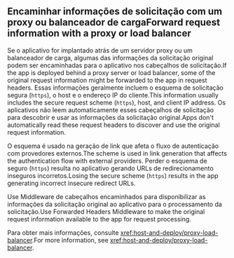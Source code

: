 ## <a name="forward-request-information-with-a-proxy-or-load-balancer"></a><span data-ttu-id="b56bc-101">Encaminhar informações de solicitação com um proxy ou balanceador de carga</span><span class="sxs-lookup"><span data-stu-id="b56bc-101">Forward request information with a proxy or load balancer</span></span>

<span data-ttu-id="b56bc-102">Se o aplicativo for implantado atrás de um servidor proxy ou um balanceador de carga, algumas das informações da solicitação original podem ser encaminhadas para o aplicativo nos cabeçalhos de solicitação.</span><span class="sxs-lookup"><span data-stu-id="b56bc-102">If the app is deployed behind a proxy server or load balancer, some of the original request information might be forwarded to the app in request headers.</span></span> <span data-ttu-id="b56bc-103">Essas informações geralmente incluem o esquema de solicitação segura (`https`), o host e o endereço IP do cliente.</span><span class="sxs-lookup"><span data-stu-id="b56bc-103">This information usually includes the secure request scheme (`https`), host, and client IP address.</span></span> <span data-ttu-id="b56bc-104">Os aplicativos não leem automaticamente esses cabeçalhos de solicitação para descobrir e usar as informações da solicitação original.</span><span class="sxs-lookup"><span data-stu-id="b56bc-104">Apps don't automatically read these request headers to discover and use the original request information.</span></span>

<span data-ttu-id="b56bc-105">O esquema é usado na geração de link que afeta o fluxo de autenticação com provedores externos.</span><span class="sxs-lookup"><span data-stu-id="b56bc-105">The scheme is used in link generation that affects the authentication flow with external providers.</span></span> <span data-ttu-id="b56bc-106">Perder o esquema de seguro (`https`) resulta no aplicativo gerando URLs de redirecionamento inseguros incorretos.</span><span class="sxs-lookup"><span data-stu-id="b56bc-106">Losing the secure scheme (`https`) results in the app generating incorrect insecure redirect URLs.</span></span>

<span data-ttu-id="b56bc-107">Use Middleware de cabeçalhos encaminhados para disponibilizar as informações da solicitação original ao aplicativo para o processamento da solicitação.</span><span class="sxs-lookup"><span data-stu-id="b56bc-107">Use Forwarded Headers Middleware to make the original request information available to the app for request processing.</span></span>

<span data-ttu-id="b56bc-108">Para obter mais informações, consulte <xref:host-and-deploy/proxy-load-balancer>.</span><span class="sxs-lookup"><span data-stu-id="b56bc-108">For more information, see <xref:host-and-deploy/proxy-load-balancer>.</span></span>
